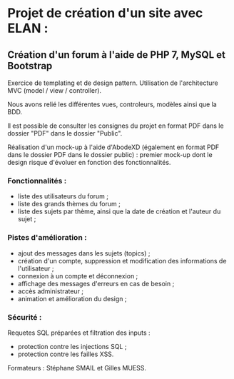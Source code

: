 # Projet de création d'un site avec ELAN :

## Création d'un forum à l'aide de PHP 7, MySQL et Bootstrap

Exercice de templating et de design pattern. Utilisation de l'architecture MVC (model / view / controller).

Nous avons relié les différentes vues, controleurs, modèles ainsi que la BDD.

Il est possible de consulter les consignes du projet en format PDF dans le dossier "PDF" dans le dossier "Public".

Réalisation d'un mock-up à l'aide d'AbodeXD (également en format PDF dans le dossier PDF dans le dossier public) : premier mock-up dont le design risque d'évoluer en fonction des fonctionnalités.

### Fonctionnalités :

- liste des utilisateurs du forum ;
- liste des grands thèmes du forum ;
- liste des sujets par thème, ainsi que la date de création et l'auteur du sujet ;

### Pistes d'amélioration :

- ajout des messages dans les sujets (topics) ;
- création d'un compte, suppression et modification des informations de l'utilisateur ;
- connexion à un compte et déconnexion ;
- affichage des messages d'erreurs en cas de besoin ;
- accès administrateur ;
- animation et amélioration du design ;

### Sécurité :

Requetes SQL préparées et filtration des inputs :

- protection contre les injections SQL ;
- protection contre les failles XSS.

Formateurs : Stéphane SMAIL et Gilles MUESS.
